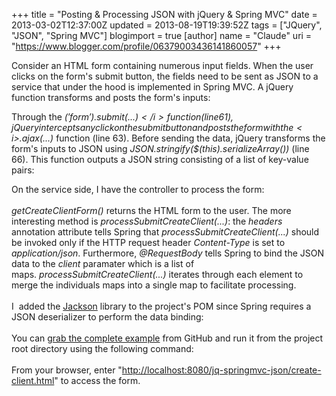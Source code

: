+++
title = "Posting & Processing JSON with jQuery & Spring MVC"
date = 2013-03-02T12:37:00Z
updated = 2013-08-19T19:39:52Z
tags = ["JQuery", "JSON", "Spring MVC"]
blogimport = true
[author]
	name = "Claude"
	uri = "https://www.blogger.com/profile/06379003436141860057"
+++

Consider an HTML form containing numerous input fields. When the user clicks on the form's submit button, the fields need to be sent as JSON to a service that under the hood is implemented in Spring MVC. A jQuery function transforms and posts the form's inputs:<br />
<script src="https://gist.github.com/claudemamo/5066797.js?file=NewClientForm.jsp"></script>
Through the <i>$('form').submit(...)</i> function (line 61), jQuery intercepts any click on the submit button and posts the form with the <i>$.ajax(...)</i> function (line 63). Before sending the data, jQuery transforms the form's inputs to JSON using&nbsp;<i>JSON.stringify($(this).serializeArray())</i> (line 66). This function outputs a JSON string consisting of a list of key-value pairs:<br />
<script src="https://gist.github.com/claudemamo/5066797.js?file=output.json"></script>
On the service side, I have the controller to process the form:<br /><br /><script src="https://gist.github.com/claudemamo/5066797.js?file=ApplicationController.java"></script><i>getCreateClientForm()</i> returns the HTML form to the user. The more interesting method is&nbsp;<i>processSubmitCreateClient(...)</i>: the <i>headers</i> annotation attribute tells Spring that&nbsp;<i>processSubmitCreateClient(...)</i>&nbsp;should be invoked only if the HTTP request header <i>Content-Type</i> is set to <i>application/json</i>. Furthermore,&nbsp;<i>@RequestBody</i> tells Spring to bind the JSON data to the <i>client</i> paramater which is a list of maps.&nbsp;<i>processSubmitCreateClient(...)</i>&nbsp;iterates through each element to merge the individuals maps into a single map to facilitate processing.<br /><br />I &nbsp;added the <a href="https://github.com/FasterXML/jackson" target="_blank">Jackson</a> library to the project's POM since Spring requires a JSON deserializer to perform the data binding:<br /><br /><script src="https://gist.github.com/claudemamo/5066797.js?file=pom.xml"></script>You can <a href="https://github.com/claudemamo/jq-springmvc-json" target="_blank">grab the complete example</a> from GitHub and run it from the project root directory using the following command:<br /><br /><script src="https://gist.github.com/claudemamo/5066797.js?file=run.sh"></script>From your browser, enter "<a href="http://localhost:8080/jq-springmvc-json/create-client.html">http://localhost:8080/jq-springmvc-json/create-client.html</a>" to access the form.
